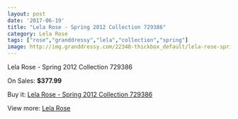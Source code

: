 ```yaml
---
layout: post
date: '2017-06-19'
title: "Lela Rose - Spring 2012 Collection 729386"
category: Lela Rose
tags: ["rose","granddressy","lela","collection","spring"]
image: http://img.granddressy.com/22348-thickbox_default/lela-rose-spring-2012-collection-729386.jpg
---
```

Lela Rose - Spring 2012 Collection 729386

On Sales: **$377.99**
<a href="https://www.granddressy.com/en/lela-rose/21297-lela-rose-spring-2012-collection-729386.html"><amp-img layout="responsive" width="600" height="600" src="//img.granddressy.com/22348-thickbox_default/lela-rose-spring-2012-collection-729386.jpg" alt="Lela Rose - Spring 2012 Collection 729386 0" /></a>

Buy it: [Lela Rose - Spring 2012 Collection 729386](https://www.granddressy.com/en/lela-rose/21297-lela-rose-spring-2012-collection-729386.html "Lela Rose - Spring 2012 Collection 729386")

View more: [Lela Rose](https://www.granddressy.com/en/186-lela-rose "Lela Rose")